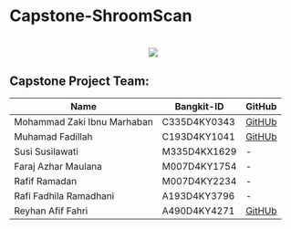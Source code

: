 # Capstone-ShroomScan

<h1 align="center">
    <img src="https://readme-typing-svg.herokuapp.com/?font=Righteous&size=35&center=true&vCenter=true&width=500&height=70&duration=4000&lines=Shroom+Scan+🍄;"/>
</h1>

## Capstone Project Team:

| Name | Bangkit-ID | GitHub |
|--------------------------------|------------|----------------|
| Mohammad Zaki Ibnu Marhaban | C335D4KY0343 | [GitHUb](https://github.com/mohammadzaki18) |
| Muhamad Fadillah | C193D4KY1041 | [GitHUb](https://github.com/Chernoboysss) |
| Susi Susilawati | M335D4KX1629 | - |
| Faraj Azhar Maulana | M007D4KY1754 | - |
| Rafif Ramadan | M007D4KY2234 | - |
| Rafi Fadhila Ramadhani | A193D4KY3796 | - |
| Reyhan Afif Fahri | A490D4KY4271	 | [GitHUb](https://github.com/Reyhan-Code) |
